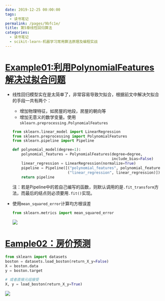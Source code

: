 ```yaml
---
date: 2019-12-25 00:00:00
tags: 
  - 读书笔记
permalink: /pages/9bfc1e/
title: 第5章线性回归算法
categories: 
  - 读书笔记
  - scikit-learn-机器学习常用算法原理及编程实战
---
```




# [Example01:利用PolynomialFeatures解决过拟合问题](https://nbviewer.jupyter.org/github/wangjs-jacky/Jupyter-notebook/blob/master/03_%E9%BB%84%E6%B0%B8%E6%98%8C_skleran%E5%9F%BA%E7%A1%800/ch05.01.ipynb)

- 线性回归模型实在是太简单了，非常容易导致欠拟合，根据前文中解决欠拟合的手段一共有两个：
	- 增加物理特征，如房屋的地段，房屋的朝向等
	- 增加无意义的数学变量。使用`sklearn.preprocessing.PolynomialFeatures`
	
	```python
	from sklearn.linear_model import LinearRegression
	from sklearn.preprocessing import PolynomialFeatures
	from sklearn.pipeline import Pipeline
	
	def polynomial_model(degree=1):
	    polynomial_features = PolynomialFeatures(degree=degree,
	                                             include_bias=False)
	    linear_regression = LinearRegression(normalize=True)
	    pipeline = Pipeline([("polynomial_features", polynomial_features),
	                         ("linear_regression", linear_regression)])
	    return pipeline
	```
	
	注：若是Pipeline中的若自己编写的函数，则默认调用的是`.fit_transform`方法，而最后的结点则必须要用`.fit()`实现。

- 使用`mean_squared_error`计算均方根误差

  ```python
  from sklearn.metrics import mean_squared_error
  ```

  ![](https://cdn.jsdelivr.net/gh/wangjs-jacky/testpic/img_temp/20191225174259.png)

# [Eample02：房价预测](https://nbviewer.jupyter.org/github/wangjs-jacky/Jupyter-notebook/blob/master/03_%E9%BB%84%E6%B0%B8%E6%98%8C_skleran%E5%9F%BA%E7%A1%800/ch05.02.ipynb)

```python
from sklearn import datasets
boston = datasets.load_boston(return_X_y=False)
X = boston.data
y = boston.target

# 或者直接元组接受
X, y = load_boston(return_X_y=True)
```

![](https://cdn.jsdelivr.net/gh/wangjs-jacky/testpic/img_temp/20191225180524.png)

